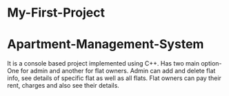 # My-First-Project
# Apartment-Management-System
It is a console based project implemented using C++.
Has two main option-
One for admin and another for flat owners.
Admin can add and delete flat info, see details of specific flat as well as all flats.
Flat owners can pay their rent, charges and also see their details.
